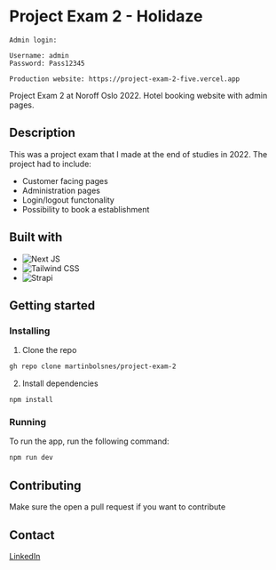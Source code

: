 # Project Exam 2 - Holidaze

```
Admin login:

Username: admin
Password: Pass12345

Production website: https://project-exam-2-five.vercel.app
```

Project Exam 2 at Noroff Oslo 2022. Hotel booking website with admin pages.

## Description

This was a project exam that I made at the end of studies in 2022. The project had to include:

- Customer facing pages
- Administration pages
- Login/logout functonality
- Possibility to book a establishment

## Built with

- ![Next JS]([https://img.shields.io/badge/next.js-000000?style=for-the-badge&logo=nextdotjs&logoColor=white])
- ![Tailwind CSS]([https://img.shields.io/badge/Tailwind_CSS-38B2AC?style=for-the-badge&logo=tailwind-css&logoColor=white])
- ![Strapi](https://img.shields.io/badge/strapi-%232E7EEA.svg?style=for-the-badge&logo=strapi&logoColor=white)

## Getting started

### Installing

1. Clone the repo

```bash
gh repo clone martinbolsnes/project-exam-2
```

2. Install dependencies

```
npm install
```

### Running

To run the app, run the following command:

```bash
npm run dev
```

## Contributing

Make sure the open a pull request if you want to contribute

## Contact

[LinkedIn](https://www.linkedin.com/in/martin-bols%C3%B8nes-5973941b5/)

